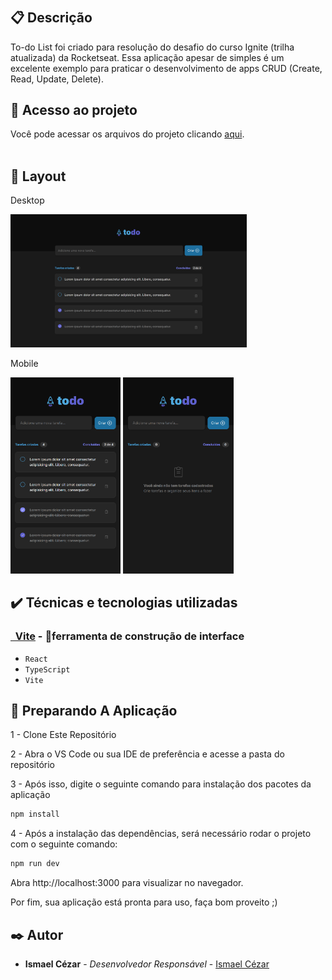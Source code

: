 # 

## 📋 Descrição
To-do List foi criado para resolução do desafio do curso Ignite (trilha atualizada) da Rocketseat. Essa aplicação apesar de simples é um excelente exemplo para praticar o desenvolvimento de apps CRUD (Create, Read, Update, Delete).

## 📁 Acesso ao projeto
Você pode acessar os arquivos do projeto clicando [aqui](https://ismaelczar.github.io/todo-list/). <br /><br />

## 🎨 Layout 

Desktop
<p >
  <img src='./public/desktop-screenshot.png' width="75%">
</p>

Mobile
<p >
  <img src='./public/mobile-screenshot-1.png' width="35%">
  <img src='./public/mobile-screenshot-2.png' width="35%">
</p>


## ✔️ Técnicas e tecnologias utilizadas

<h3><a href="https://vitejs.dev/">&nbsp Vite</a> - 🚀ferramenta de construção de interface</h3>

- ``React``
- ``TypeScript``
- ``Vite``

## 🚀 Preparando A Aplicação

1 - Clone Este Repositório

2 - Abra o VS Code ou sua IDE de preferência e acesse a pasta do repositório

3 - Após isso, digite o seguinte comando para instalação dos pacotes da aplicação

```jsx
npm install
```

4 - Após a instalação das dependências, será necessário rodar o projeto com o seguinte comando:

```jsx
npm run dev
```
Abra http://localhost:3000 para visualizar no navegador.

Por fim, sua aplicação está pronta para uso, faça bom proveito ;)

## ✒️ Autor

- **Ismael Cézar** - _Desenvolvedor Responsável_ - [Ismael Cézar ](https://github.com/ismaelczar)
